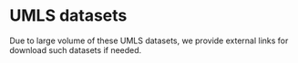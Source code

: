 # UMLS datasets

Due to large volume of these UMLS datasets, we provide external links for download such datasets if needed. 

